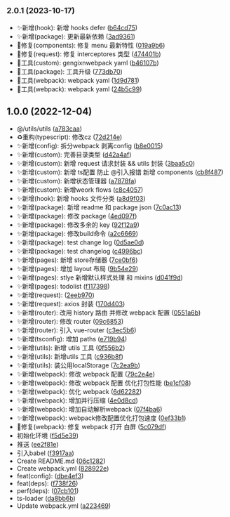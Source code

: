 ## <small>2.0.1 (2023-10-17)</small>

- ✨新增(hook): 新增 hooks defer ([b64cd75](https://github.com/2401345934/webpack-vue-demo/commit/b64cd75))
- ✨新增(package): 更新最新依赖 ([3ad9361](https://github.com/2401345934/webpack-vue-demo/commit/3ad9361))
- 🐛修复(components): 修复 menu 最新特性 ([019a9b6](https://github.com/2401345934/webpack-vue-demo/commit/019a9b6))
- 🐛修复(request): 修复 interceptores 类型 ([474401b](https://github.com/2401345934/webpack-vue-demo/commit/474401b))
- 🔧工具(custom): gengixnwebpack yaml ([b46107b](https://github.com/2401345934/webpack-vue-demo/commit/b46107b))
- 🔧工具(package): 工具升级 ([773db70](https://github.com/2401345934/webpack-vue-demo/commit/773db70))
- 🔧工具(webpack): webpack yaml ([1d9d781](https://github.com/2401345934/webpack-vue-demo/commit/1d9d781))
- 🔧工具(webpack): webpack yaml ([24b5c99](https://github.com/2401345934/webpack-vue-demo/commit/24b5c99))

## 1.0.0 (2022-12-04)

- @/utils/utils ([a783caa](https://github.com/2401345934/webpack-vue-demo/commit/a783caa))
- ♻️重构(typescript): 修改cz ([72d214e](https://github.com/2401345934/webpack-vue-demo/commit/72d214e))
- ✨新增(config): 拆分webpack 剥离config ([b8e0015](https://github.com/2401345934/webpack-vue-demo/commit/b8e0015))
- ✨新增(custom): 完善目录类型 ([d42a4af](https://github.com/2401345934/webpack-vue-demo/commit/d42a4af))
- ✨新增(custom): 新增 request 请求封装 \&\& utils 封装 ([3baa5c0](https://github.com/2401345934/webpack-vue-demo/commit/3baa5c0))
- ✨新增(custom): 新增 ts配置 防止 @引入报错 新增 components ([cb8f487](https://github.com/2401345934/webpack-vue-demo/commit/cb8f487))
- ✨新增(custom): 新增状态管理器 ([a7878fa](https://github.com/2401345934/webpack-vue-demo/commit/a7878fa))
- ✨新增(custom): 新增weork flows ([c8c4057](https://github.com/2401345934/webpack-vue-demo/commit/c8c4057))
- ✨新增(hook): 新增 hooks 文件分类 ([a8d9f03](https://github.com/2401345934/webpack-vue-demo/commit/a8d9f03))
- ✨新增(package): 新增 readme 和 package json ([7c0ac13](https://github.com/2401345934/webpack-vue-demo/commit/7c0ac13))
- ✨新增(package): 修改 package ([4ed097f](https://github.com/2401345934/webpack-vue-demo/commit/4ed097f))
- ✨新增(package): 修改多余的 key ([92f12a9](https://github.com/2401345934/webpack-vue-demo/commit/92f12a9))
- ✨新增(package): 修改build命令 ([a2c6669](https://github.com/2401345934/webpack-vue-demo/commit/a2c6669))
- ✨新增(package): test change log ([0d5ae0d](https://github.com/2401345934/webpack-vue-demo/commit/0d5ae0d))
- ✨新增(package): test changelog ([c4996bc](https://github.com/2401345934/webpack-vue-demo/commit/c4996bc))
- ✨新增(pages): 新增 store存储器 ([7ce0bf6](https://github.com/2401345934/webpack-vue-demo/commit/7ce0bf6))
- ✨新增(pages): 增加 layout 布局 ([9b54e29](https://github.com/2401345934/webpack-vue-demo/commit/9b54e29))
- ✨新增(pages): stlye 新增默认样式处理 和 mixins ([d041f9d](https://github.com/2401345934/webpack-vue-demo/commit/d041f9d))
- ✨新增(pages): todolist ([f117398](https://github.com/2401345934/webpack-vue-demo/commit/f117398))
- ✨新增(request): ([2eeb970](https://github.com/2401345934/webpack-vue-demo/commit/2eeb970))
- ✨新增(request): axios 封装 ([170d403](https://github.com/2401345934/webpack-vue-demo/commit/170d403))
- ✨新增(router): 改用 history 路由 并修改 webpack 配置 ([0551a6b](https://github.com/2401345934/webpack-vue-demo/commit/0551a6b))
- ✨新增(router): 修改 router ([09c6853](https://github.com/2401345934/webpack-vue-demo/commit/09c6853))
- ✨新增(router): 引入 vue-router ([c3ec5b6](https://github.com/2401345934/webpack-vue-demo/commit/c3ec5b6))
- ✨新增(tsconfig): 增加 paths ([e719b94](https://github.com/2401345934/webpack-vue-demo/commit/e719b94))
- ✨新增(utils): 新增 utils 工具 ([0f556b2](https://github.com/2401345934/webpack-vue-demo/commit/0f556b2))
- ✨新增(utils): 新增utils 工具 ([c936b8f](https://github.com/2401345934/webpack-vue-demo/commit/c936b8f))
- ✨新增(utils): 装公用localStorage ([7c2ea9b](https://github.com/2401345934/webpack-vue-demo/commit/7c2ea9b))
- ✨新增(webpack): 修改 webpack 配置 ([79c2e4e](https://github.com/2401345934/webpack-vue-demo/commit/79c2e4e))
- ✨新增(webpack): 修改 webpack 配置 优化打包性能 ([be1cf08](https://github.com/2401345934/webpack-vue-demo/commit/be1cf08))
- ✨新增(webpack): 优化 webpack ([6d62282](https://github.com/2401345934/webpack-vue-demo/commit/6d62282))
- ✨新增(webpack): 增加并行压缩 ([4e0d8cd](https://github.com/2401345934/webpack-vue-demo/commit/4e0d8cd))
- ✨新增(webpack): 增加自动解析webpack ([07f4ba6](https://github.com/2401345934/webpack-vue-demo/commit/07f4ba6))
- ✨新增(webpack): webpack修改配置优化打包速度 ([0ef33b1](https://github.com/2401345934/webpack-vue-demo/commit/0ef33b1))
- 🐛修复(webpack): 修复 webpack 打开 白屏 ([5c079df](https://github.com/2401345934/webpack-vue-demo/commit/5c079df))
- 初始化环境 ([f5d5e39](https://github.com/2401345934/webpack-vue-demo/commit/f5d5e39))
- 推送 ([ee2f81e](https://github.com/2401345934/webpack-vue-demo/commit/ee2f81e))
- 引入babel ([f3917aa](https://github.com/2401345934/webpack-vue-demo/commit/f3917aa))
- Create README.md ([06c1282](https://github.com/2401345934/webpack-vue-demo/commit/06c1282))
- Create webpack.yml ([828922e](https://github.com/2401345934/webpack-vue-demo/commit/828922e))
- feat(config): ([dbe4ef3](https://github.com/2401345934/webpack-vue-demo/commit/dbe4ef3))
- feat(deps): ([f738f26](https://github.com/2401345934/webpack-vue-demo/commit/f738f26))
- perf(deps): ([07cb101](https://github.com/2401345934/webpack-vue-demo/commit/07cb101))
- ts-loader ([da8bb6b](https://github.com/2401345934/webpack-vue-demo/commit/da8bb6b))
- Update webpack.yml ([a223469](https://github.com/2401345934/webpack-vue-demo/commit/a223469))
